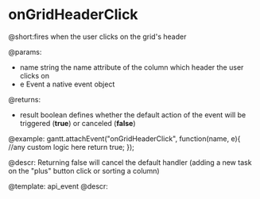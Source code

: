 onGridHeaderClick
=============
@short:fires when the user clicks on the grid's header
	

@params:
- name	string	the name attribute of the column which header the user clicks on
- e		Event	a native event object

@returns:  
- result     boolean       defines whether the default action of the event will be triggered (<b>true</b>) or canceled (<b>false</b>)

@example:
gantt.attachEvent("onGridHeaderClick", function(name, e){
	//any custom logic here
    return true;
});

@descr:
Returning false will cancel the default handler (adding a new task on the "plus" button click or sorting a column)

@template:	api_event
@descr:

